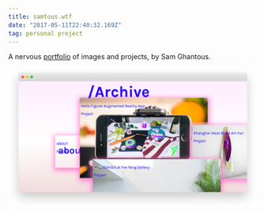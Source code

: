 ```yaml
---
title: samtous.wtf
date: "2017-05-11T22:40:32.169Z"
tag: personal project
---
```


A nervous <a href="http://samtous.wtf/" target="_blank">portfolio</a> of images and projects, by Sam Ghantous.

![altcaption](samtous.png)

